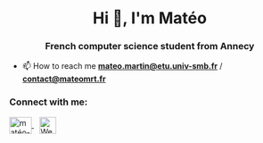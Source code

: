 <h1 align="center">Hi 👋, I'm Matéo</h1>
<h3 align="center">French computer science student from Annecy</h3>

- 📫 How to reach me **mateo.martin@etu.univ-smb.fr** / **contact@mateomrt.fr**

<h3 align="left">Connect with me:</h3>
<p align="left">
<a href="https://linkedin.com/in/matéo-martin" target="blank"><img align="center" src="https://raw.githubusercontent.com/rahuldkjain/github-profile-readme-generator/master/src/images/icons/Social/linked-in-alt.svg" alt="matéo-martin" height="30" width="40" />
</a>
<a href="https://mateomrt.fr" target="blank">
  <img align="center" src="https://img.shields.io/badge/Website-mateomrt.fr-blue?logo=google-chrome&logoColor=white" alt="Website" height="30" style="margin-left: 10px;" />
</a>
</p>

